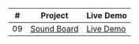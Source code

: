 |  #  | Project                                             | Live Demo                                         |
| :-: | --------------------------------------------------- | ------------------------------------------------- |
| 09  | [Sound Board](https://joonys.github.io/SoundBoard/) | [Live Demo](https://joonys.github.io/SoundBoard/) |
